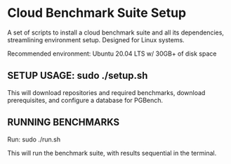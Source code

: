 # Cloud Benchmark Suite Setup
A set of scripts to install a cloud benchmark suite and all its dependencies, streamlining environment setup. Designed for Linux systems.

Recommended environment: Ubuntu 20.04 LTS w/ 30GB+ of disk space

## SETUP USAGE: sudo ./setup.sh

This will download repositories and required benchmarks, download prerequisites, and configure a database for PGBench.

## RUNNING BENCHMARKS

Run: sudo ./run.sh

This will run the benchmark suite, with results sequential in the terminal.
